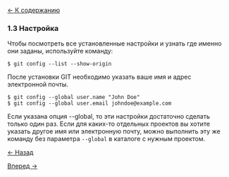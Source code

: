 
[<- К содержанию](readme.md)
### 1.3 Настройка

Чтобы посмотреть все установленные настройки и узнать где именно они заданы, используйте команду:
```
$ git config --list --show-origin

```

После установки GIT необходимо указать ваше имя и адрес электронной почты.
```
$ git config --global user.name "John Doe"
$ git config --global user.email johndoe@example.com
```
Eсли указана опция --global, то эти настройки достаточно сделать только один раз.
Если для каких-то отдельных проектов вы хотите указать другое имя или электронную почту, можно выполнить эту же команду без параметра `--global` в каталоге с нужным проектом.

[<- Назад](install_git.md)

[Вперед ->](help-git.md)
